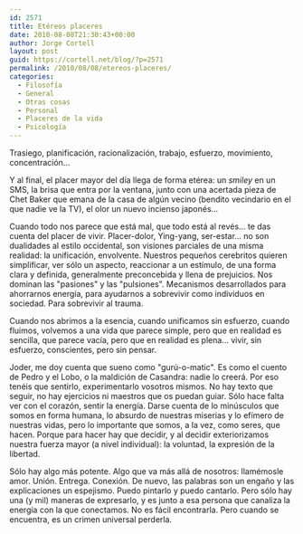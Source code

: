 ```yaml
---
id: 2571
title: Etéreos placeres
date: 2010-08-08T21:30:43+00:00
author: Jorge Cortell
layout: post
guid: https://cortell.net/blog/?p=2571
permalink: /2010/08/08/etereos-placeres/
categories:
  - Filosofí­a
  - General
  - Otras cosas
  - Personal
  - Placeres de la vida
  - Psicología
---
```

Trasiego, planificación, racionalización, trabajo, esfuerzo, movimiento, concentración...

Y al final, el placer mayor del día llega de forma etérea: un _smiley_ en un SMS, la brisa que entra por la ventana, junto con una acertada pieza de Chet Baker que emana de la casa de algún vecino (bendito vecindario en el que nadie ve la TV), el olor un nuevo incienso japonés...

Cuando todo nos parece que está mal, que todo está al revés... te das cuenta del placer de vivir. Placer-dolor, Ying-yang, ser-estar... no son dualidades al estilo occidental, son visiones parciales de una misma realidad: la unificación, envolvente. Nuestros pequeños cerebritos quieren simplificar, ver sólo un aspecto, reaccionar a un estímulo, de una forma clara y definida, generalmente preconcebida y llena de prejuicios. Nos dominan las "pasiones" y las "pulsiones". Mecanismos desarrollados para ahorrarnos energía, para ayudarnos a sobrevivir como individuos en sociedad. Para sobrevivir al trauma.

Cuando nos abrimos a la esencia, cuando unificamos sin esfuerzo, cuando fluimos, volvemos a una vida que parece simple, pero que en realidad es sencilla, que parece vacía, pero que en realidad es plena... vivir, sin esfuerzo, conscientes, pero sin pensar.

Joder, me doy cuenta que sueno como "gurú-o-matic". Es como el cuento de Pedro y el Lobo, o la maldición de Casandra: nadie lo creerá. Por eso tenéis que sentirlo, experimentarlo vosotros mismos. No hay texto que seguir, no hay ejercicios ni maestros que os puedan guiar. Sólo hace falta ver con el corazón, sentir la energía. Darse cuenta de lo minúsculos que somos en forma humana, lo absurdo de nuestras miserias y lo efímero de nuestras vidas, pero lo importante que somos, a la vez, como seres, que hacen. Porque para hacer hay que decidir, y al decidir exteriorizamos nuestra fuerza mayor (a nivel individual): la voluntad, la expresión de la libertad.

Sólo hay algo más potente. Algo que va más allá de nosotros: llamémosle amor. Unión. Entrega. Conexión. De nuevo, las palabras son un engaño y las explicaciones un espejismo. Puedo pintarlo y puedo cantarlo. Pero sólo hay una (y mil) maneras de expresarlo, y es junto a esa persona que canaliza la energía con la que conectamos. No es fácil encontrarla. Pero cuando se encuentra, es un crimen universal perderla.